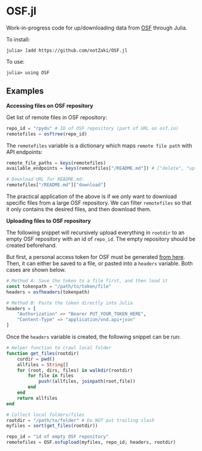 # OSF.jl

<!-- [![Stable](https://img.shields.io/badge/docs-stable-blue.svg)](https://notZaki.github.io/OSF.jl/stable)
[![Dev](https://img.shields.io/badge/docs-dev-blue.svg)](https://notZaki.github.io/OSF.jl/dev)
[![Build Status](https://github.com/notZaki/OSF.jl/workflows/CI/badge.svg)](https://github.com/notZaki/OSF.jl/actions)
[![Coverage](https://codecov.io/gh/notZaki/OSF.jl/branch/master/graph/badge.svg)](https://codecov.io/gh/notZaki/OSF.jl) -->

Work-in-progress code for up/downloading data from [OSF](https://osf.io/) through Julia.

To install:
```
julia> ]add https://github.com/notZaki/OSF.jl
```

To use:
```
julia> using OSF
```

## Examples

**Accessing files on OSF repository**

Get list of remote files in OSF repository:

```julia
repo_id = "rpydu" # ID of OSF repository (part of URL on osf.io)
remotefiles = osftree(repo_id)
```

The `remotefiles` variable is a dictionary which maps `remote file path` with API endpoints:
```julia
remote_file_paths = keys(remotefiles) 
available_endpoints = keys(remotefiles["/README.md"]) # ["delete", "upload", "download", "info", "move", ...]

# Download URL for README.md:
remotefiles["/README.md"]["download"]
```

The practical application of the above is if we only want to download specific files from a large OSF repository. We can filter `remotefiles` so that it only contains the desired files, and then download them.

**Uploading files to OSF repository**

The following snippet will recursively upload everything in `rootdir` to an empty OSF repository with an id of `repo_id`. The empty repository should be created beforehand.

But first, a personal access token for OSF must be generated [from here](https://osf.io/settings/tokens). Then, it can either be saved to a file, or pasted into a `headers` variable. Both cases are shown below.

```julia
# Method A: Save the token to a file first, and then load it
const tokenpath = "/path/to/token/file"
headers = osfheaders(tokenpath)

# Method B: Paste the token directly into Julia
headers = [
    "Authorization" => "Bearer PUT_YOUR_TOKEN_HERE",
    "Content-Type" => "application/vnd.api+json"
]
```

Once the `headers` variable is created, the following snippet can be run:

```julia
# Helper function to crawl local folder
function get_files(rootdir)
    curdir = pwd()
    allfiles = String[]
    for (root, dirs, files) in walkdir(rootdir)
        for file in files
            push!(allfiles, joinpath(root,file))
        end
    end
    return allfiles
end

# Collect local folders/files
rootdir = "/path/to/folder" # Do NOT put trailing slash
myfiles = sort(get_files(rootdir))

repo_id = "id of empty OSF repository"
remotefiles = OSF.osfupload(myfiles, repo_id; headers, rootdir)
```
